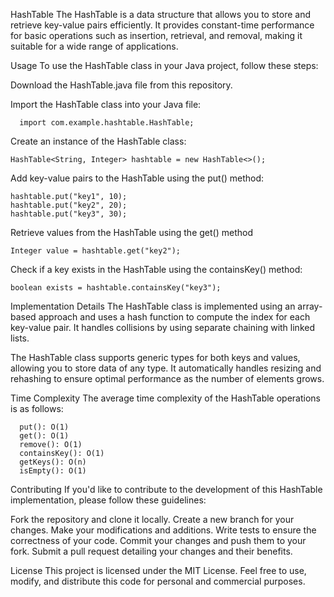 HashTable
The HashTable is a data structure that allows you to store and retrieve key-value pairs efficiently. It provides constant-time performance for basic operations such as insertion, retrieval, and removal, making it suitable for a wide range of applications.

Usage
To use the HashTable class in your Java project, follow these steps:

Download the HashTable.java file from this repository.

Import the HashTable class into your Java file:
      
      import com.example.hashtable.HashTable;
      
      
Create an instance of the HashTable class:

    HashTable<String, Integer> hashtable = new HashTable<>();
Add key-value pairs to the HashTable using the put() method:

    hashtable.put("key1", 10);
    hashtable.put("key2", 20);
    hashtable.put("key3", 30);

Retrieve values from the HashTable using the get() method
    
    Integer value = hashtable.get("key2");

Check if a key exists in the HashTable using the containsKey() method:
    
    boolean exists = hashtable.containsKey("key3");

Implementation Details
The HashTable class is implemented using an array-based approach and uses a hash function to compute the index for each key-value pair. It handles collisions by using separate chaining with linked lists.

The HashTable class supports generic types for both keys and values, allowing you to store data of any type. It automatically handles resizing and rehashing to ensure optimal performance as the number of elements grows.

Time Complexity
The average time complexity of the HashTable operations is as follows:

      put(): O(1)
      get(): O(1)
      remove(): O(1)
      containsKey(): O(1)
      getKeys(): O(n)
      isEmpty(): O(1)
      
Contributing
If you'd like to contribute to the development of this HashTable implementation, please follow these guidelines:

Fork the repository and clone it locally.
Create a new branch for your changes.
Make your modifications and additions.
Write tests to ensure the correctness of your code.
Commit your changes and push them to your fork.
Submit a pull request detailing your changes and their benefits.

License
This project is licensed under the MIT License. Feel free to use, modify, and distribute this code for personal and commercial purposes.





